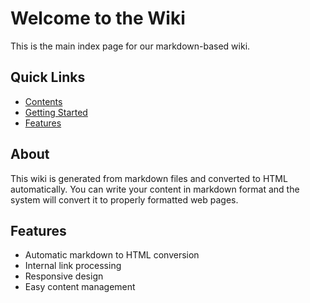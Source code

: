# Welcome to the Wiki

This is the main index page for our markdown-based wiki.

## Quick Links

- [Contents](contents.md)
- [Getting Started](getting-started.md)
- [Features](features.md)

## About

This wiki is generated from markdown files and converted to HTML automatically. You can write your content in markdown format and the system will convert it to properly formatted web pages.

## Features

- Automatic markdown to HTML conversion
- Internal link processing
- Responsive design
- Easy content management